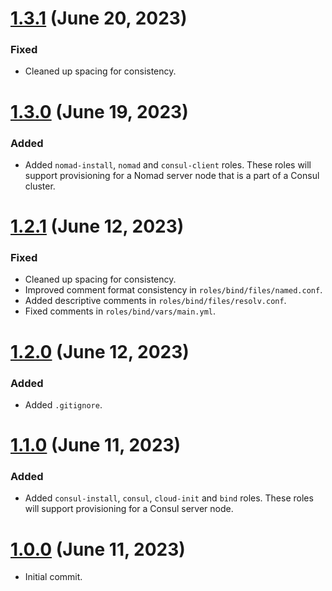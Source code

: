 # [1.3.1] (June 20, 2023)

### Fixed

- Cleaned up spacing for consistency.

# [1.3.0] (June 19, 2023)

### Added

- Added `nomad-install`, `nomad` and `consul-client` roles. These roles 
  will support provisioning for a Nomad server node that is a part of a
  Consul cluster.

# [1.2.1] (June 12, 2023)

### Fixed

- Cleaned up spacing for consistency.
- Improved comment format consistency in `roles/bind/files/named.conf`.
- Added descriptive comments in `roles/bind/files/resolv.conf`.
- Fixed comments in `roles/bind/vars/main.yml`.

# [1.2.0] (June 12, 2023)

### Added

- Added `.gitignore`.

# [1.1.0] (June 11, 2023)

### Added

- Added `consul-install`, `consul`, `cloud-init` and `bind` roles. These
  roles will support provisioning for a Consul server node.

# [1.0.0] (June 11, 2023)

- Initial commit.

[1.3.1]: https://github.com/aco950/ansible/releases/tag/v1.3.1
[1.3.0]: https://github.com/aco950/ansible/releases/tag/v1.3.0
[1.2.1]: https://github.com/aco950/ansible/releases/tag/v1.2.1
[1.2.1]: https://github.com/aco950/ansible/releases/tag/v1.2.1
[1.2.0]: https://github.com/aco950/ansible/releases/tag/v1.2.0
[1.1.0]: https://github.com/aco950/ansible/releases/tag/v1.1.0
[1.0.0]: https://github.com/aco950/ansible/releases/tag/v1.0.0

